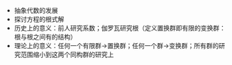 - 抽象代数的发展
- 探讨方程的根式解
- 历史上的意义：前人研究系数；伽罗瓦研究根（定义置换群即有限的变换群：根与根之间有的结构）
- 理论上的意义：任何一个有限群→置换群；任何一个群→变换群；所有群的研究范围缩小到这两个同构群的研究上